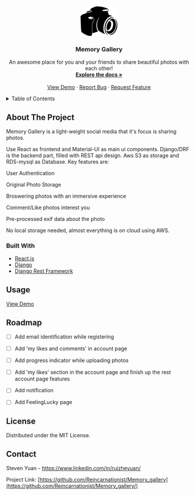 <!-- PROJECT LOGO -->
<br />
<div align="center">
  <a href="https://github.com/Reincarnationist/Memory_gallery">
    <img src="gallery_django/frontend/static/images/camera-logo.png" alt="Logo" width="100" height="80">
  </a>

  <h3 align="center">Memory Gallery</h3>

  <p align="center">
    An awesome place for you and your friends to share beautiful photos with each other!
    <br />
    <a href="https://github.com/Reincarnationist/Memory_gallery"><strong>Explore the docs »</strong></a>
    <br />
    <br />
    <a href="https://github.com/othneildrew/Best-README-Template">View Demo</a>
    ·
    <a href="https://github.com/Reincarnationist/Memory_gallery/issues">Report Bug</a>
    ·
    <a href="https://github.com/Reincarnationist/Memory_gallery/issues">Request Feature</a>
  </p>
</div>



<!-- TABLE OF CONTENTS -->
<details>
  <summary>Table of Contents</summary>
  <ol>
    <li>
      <a href="#about-the-project">About The Project</a>
      <ul>
        <li><a href="#built-with">Built With</a></li>
      </ul>
    </li>
    <li><a href="#usage">Usage</a></li>
    <li><a href="#roadmap">Roadmap</a></li>
    <li><a href="#license">License</a></li>
    <li><a href="#contact">Contact</a></li>
  </ol>
</details>



<!-- ABOUT THE PROJECT -->
## About The Project

Memory Gallery is a light-weight social media that it's focus is sharing photos. 

Use React as frontend and Material-UI as main ui components. Django/DRF is the backend part, filled with REST api design. Aws S3 as storage and RDS-mysql as Database. Key features are:

User Authentication

Original Photo Storage

Broswering photos with an immersive experience

Comment/Like photos interest you

Pre-processed exif data about the photo

No local storage needed, almost everything is on cloud using AWS.


### Built With


* [React.js](https://reactjs.org/)
* [Django](https://www.djangoproject.com/)
* [Django Rest Framework](https://www.django-rest-framework.org/)


<!-- USAGE EXAMPLES -->
## Usage

<a href="https://github.com/othneildrew/Best-README-Template">View Demo</a>


<!-- ROADMAP -->
## Roadmap

- [ ] Add email identification while registering
- [ ] Add 'my likes and comments' in account page
- [ ] Add progress indicator while uploading photos
- [ ] Add 'my likes' section in the account page and finish up the rest account page features
- [ ] Add notification 
- [ ] Add FeelingLucky page


<!-- LICENSE -->
## License

Distributed under the MIT License.


<!-- CONTACT -->
## Contact

Steven Yuan - https://www.linkedin.com/in/ruizheyuan/

Project Link: [https://github.com/Reincarnationist/Memory_gallery](https://github.com/Reincarnationist/Memory_gallery/)


